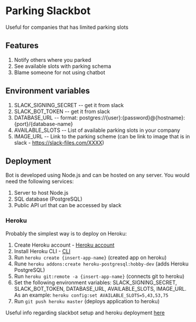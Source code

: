 # Parking Slackbot

Useful for companies that has limited parking slots


## Features

1) Notify others where you parked
2) See available slots with parking schema
3) Blame someone for not using chatbot


## Environment variables

1) SLACK_SIGNING_SECRET -- get it from slack
2) SLACK_BOT_TOKEN -- get it from slack
3) DATABASE_URL -- format: postgres://{user}:{password}@{hostname}:{port}/{database-name}
4) AVAILABLE_SLOTS -- List of available parking slots in your company
5) IMAGE_URL -- Link to the parking scheme (can be link to image that is in slack - https://slack-files.com/XXXX)

## Deployment

Bot is developed using Node.js and can be hosted on any server. You would need the following services:
1) Server to host Node.js
2) SQL database (PostgreSQL)
3) Public API url that can be accessed by slack

### Heroku

Probably the simplest way is to deploy on Heroku:

1) Create Heroku account - [Heroku account](https://signup.heroku.com)
2) Install Heroku CLI - [CLI](https://devcenter.heroku.com/articles/heroku-cli)
3) Run `heroku create {insert-app-name}` (created app on heroku)
4) Rune `heroku addons:create heroku-postgresql:hobby-dev` (adds Heroku PostgreSQL)
5) Run `heroku git:remote -a {insert-app-name}` (connects git to heroku)
6) Set the following environment variables: SLACK_SIGNING_SECRET, SLACK_BOT_TOKEN, DATABASE_URL, AVAILABLE_SLOTS, IMAGE_URL. As an example: `heroku config:set AVAILABLE_SLOTS=5,43,53,75`
7) Run `git push heroku master` (deploys application to heroku)

Useful info regarding slackbot setup and heroku deployment [here](https://blog.heroku.com/how-to-deploy-your-slack-bots-to-heroku)
